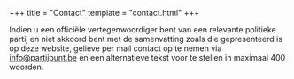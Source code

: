 +++
title = "Contact"
template = "contact.html"
+++

Indien u een officiële vertegenwoordiger bent van een relevante politieke partij en niet akkoord bent met de samenvatting zoals die gepresenteerd is op deze website, gelieve per mail contact op te nemen via [info@partijpunt.be](mailto:info@partijpunt.be) en een alternatieve tekst voor te stellen in maximaal 400 woorden.